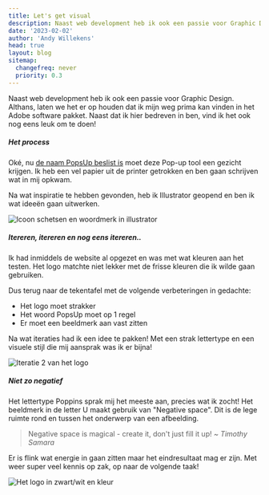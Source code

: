 ```yaml
---
title: Let's get visual
description: Naast web development heb ik ook een passie voor Graphic Design. Althans, laten we het er op houden dat ik mijn weg prima kan vinden in het Adobe software pakket. Naast dat ik hier bedreven in ben, vind ik het ook nog eens leuk om te doen!
date: '2023-02-02'
author: 'Andy Willekens'
head: true
layout: blog
sitemap:
  changefreq: never
  priority: 0.3
---
```


Naast web development heb ik ook een passie voor Graphic Design. Althans, laten we het er op houden dat ik mijn weg prima kan vinden in het Adobe software pakket. Naast dat ik hier bedreven in ben, vind ik het ook nog eens leuk om te doen!

##### Het process

Oké, nu [de naam PopsUp beslist is](/blog/een-idee-is-geboren) moet deze Pop-up tool een gezicht krijgen. Ik heb een vel papier uit de printer getrokken en ben gaan schrijven wat in mij opkwam.

Na wat inspiratie te hebben gevonden, heb ik Illustrator geopend en ben ik wat ideeën gaan uitwerken.

![Icoon schetsen en woordmerk in illustrator](/assets/images/blog/lets-get-visual_1.jpg 'De eerste uitgewerkte concepten')

##### Itereren, itereren en nog eens itereren..

Ik had inmiddels de website al opgezet en was met wat kleuren aan het testen. Het logo matchte niet lekker met de frisse kleuren die ik wilde gaan gebruiken.

Dus terug naar de tekentafel met de volgende verbeteringen in gedachte:

- Het logo moet strakker
- Het woord PopsUp moet op 1 regel
- Er moet een beeldmerk aan vast zitten

Na wat iteraties had ik een idee te pakken! Met een strak lettertype en een visuele stijl die mij aansprak was ik er bijna!

![Iteratie 2 van het logo](/assets/images/blog/lets-get-visual_2.jpg 'Een aantal probeersels')

##### Niet zo negatief

Het lettertype Poppins sprak mij het meeste aan, precies wat ik zocht! Het beeldmerk in de letter U maakt gebruik van "Negative space". Dit is de lege ruimte rond en tussen het onderwerp van een afbeelding.

<blockquote>
    Negative space is magical - create it, don't just fill it up!
    <cite>~ Timothy Samara</cite>
</blockquote>

Er is flink wat energie in gaan zitten maar het eindresultaat mag er zijn. Met weer super veel kennis op zak, op naar de volgende taak!

![Het logo in zwart/wit en kleur](/assets/images/blog/lets-get-visual_3.jpg 'Het logo in zwart wit en kleur')
